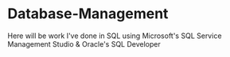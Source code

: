 # Database-Management

Here will be work I've done in SQL using Microsoft's SQL Service Management Studio & Oracle's SQL Developer
